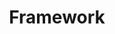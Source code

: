 ---
content_type: "doc_shard"
title: "Framework"
ordering: [10]
label: "framework"
version: 1.0
published: true
---